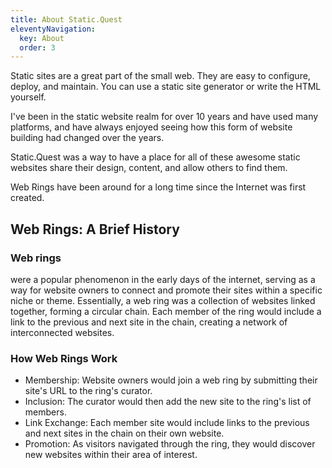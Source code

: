 ```yaml
---
title: About Static.Quest
eleventyNavigation:
  key: About
  order: 3
---
```


Static sites are a great part of the small web. They are easy to configure, deploy, and maintain. You can use a static site generator or write the HTML yourself.

I've been in the static website realm for over 10 years and have used many platforms, and have always enjoyed seeing how this form of website building had changed over the years.

Static.Quest was a way to have a place for all of these awesome static websites share their design, content, and allow others to find them.

Web Rings have been around for a long time since the Internet was first created.

## Web Rings: A Brief History

### Web rings

were a popular phenomenon in the early days of the internet, serving as a way for website owners to connect and promote their sites within a specific niche or theme. Essentially, a web ring was a collection of websites linked together, forming a circular chain. Each member of the ring would include a link to the previous and next site in the chain, creating a network of interconnected websites.

### How Web Rings Work

- Membership: Website owners would join a web ring by submitting their site's URL to the ring's curator.
- Inclusion: The curator would then add the new site to the ring's list of members.
- Link Exchange: Each member site would include links to the previous and next sites in the chain on their own website.
- Promotion: As visitors navigated through the ring, they would discover new websites within their area of interest.
